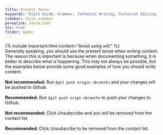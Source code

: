 ```yaml
---
title: Present Tense
keywords: "Style Guide, Grammar, Technical Writing, Technical Editing, Present Tense"
sidebar: style_sidebar
permalink: tense.html
toc: true
folder: mydoc
---
```


{% include important.html content="Avoid using <i>will</i>." %}
<br>
Generally speaking, you should use the present tense when writing content. The reason this is important is because when documenting something, it is better to describe what is happening. This may not always be possible, but the examples below provide some good examples of how you should write content.
<br><br>
<i class="fa fa-thumbs-down fa-lg" style="color: red;"></i> **Not recommended:** Run `$git push origin <branch>` and your changes will be pushed to Github.<br><br>
<i class="fa fa-thumbs-up fa-lg" style="color: green;"></i> **Recommended:** Run `$git push orign <branch>` to push your changes to Github.<br><br>
<i class="fa fa-thumbs-down fa-lg" style="color: red;"></i> **Not recommended:** Click *Unsubscribe* and you will be removed from the contact list.<br><br>
<i class="fa fa-thumbs-up fa-lg" style="color: green;"></i> **Recommended:** Click *Unsubscribe* to be removed from the contact list.

